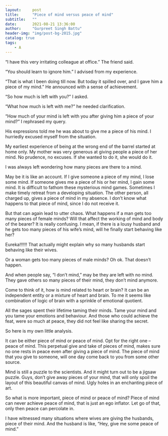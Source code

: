 ```yaml
---
layout:     post
title:      "Piece of mind versus peace of mind"
subtitle:   ""
date:       2021-08-21 13:36:00
author:     "Gurpreet Singh Battu"
header-img: "img/post-bg-2015.jpg"
catalog: true
tags:
    - A
---
```


“I have this very irritating colleague at office.” The friend said.

“You should learn to ignore him.” I advised from my experience.

“That is what I been doing till now. But today it spilled over, and I gave him a piece of my mind.” He announced with a sense of achievement.

“So how much is left with you?” I asked.

“What how much is left with me?” he needed clarification.

“How much of your mind is left with you after giving him a piece of your mind?” I rephrased my query.

His expressions told me he was about to give me a piece of his mind. I hurriedly excused myself from the situation.

My earliest experience of being at the wrong end of the barrel started at home only. My mother was very generous at giving people a piece of her mind. No prudence, no excuses. If she wanted to do it, she would do it.

I was always left wondering how many pieces are there to a mind.

May be it is like an account. If I give someone a piece of my mind, I lose some mind. If someone gives me a piece of his or her mind, I gain some mind. It is difficult to fathom these mysterious mind games. Sometimes I make timely retreat from a developing situation. The other person, all charged up, gives a piece of mind in my absence. I don’t know what happens to that piece of mind, since I do not receive it.

But that can again lead to utter chaos. What happens if a man gets too many pieces of female minds? Will that affect the working of mind and body of the bearer? It is really confusing. I mean, if there is a lousy husband and he gets too many pieces of his wife’s mind, will he finally start behaving like her?

Eureka!!!!!! That actually might explain why so many husbands start behaving like their wives.

Or a woman gets too many pieces of male minds? Oh ok. That doesn’t happen.

And when people say, “I don’t mind,” may be they are left with no mind. They gave others so many pieces of their mind, they don’t mind anymore.

Come to think of it, how is mind related to heart or brain? It can be an independent entity or a mixture of heart and brain. To me it seems like combination of logic of brain with a sprinkle of emotional quotient.

All the sages spent their lifetime taming their minds. Tame your mind and you tame your emotions and behaviour. And those who could achieve the feat, were so much at peace, they did not feel like sharing the secret.

So here is my own little analysis.

It can be either piece of mind or peace of mind. Opt for the right one – peace of mind. This perpetual give and take of pieces of mind, makes sure no one rests in peace even after giving a piece of mind. The piece of mind that you give to someone, will one day come back to you from some other source.

Mind is still a puzzle to the scientists. And it might turn out to be a jigsaw puzzle. Guys, don’t give away pieces of your mind, that will only spoil the layout of this beautiful canvas of mind. Ugly holes in an enchanting piece of art.

So what is more important, piece of mind or peace of mind? Piece of mind can never achieve peace of mind, that is just an ego inflator. Let go of that, only then peace can percolate in.

I have witnessed many situations where wives are giving the husbands, piece of their mind. And the husband is like, “Hey, give me some peace of mind.”
